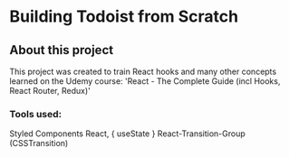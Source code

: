 # Building Todoist from Scratch

## About this project

This project was created to train React hooks and many other concepts learned on the Udemy course: 'React - The Complete Guide (incl Hooks, React Router, Redux)'

### Tools used:

Styled Components
React, { useState }
React-Transition-Group (CSSTransition)
